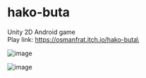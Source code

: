# hako-buta
Unity 2D Android game\
Play link: https://osmanfrat.itch.io/hako-buta\

![image](https://github.com/OsmanFrat/hako-buta/assets/69113898/2667ff12-7368-4aa9-9b0a-c8e91719585d)

![image](https://github.com/OsmanFrat/hako-buta/assets/69113898/c45b7e56-2a90-4835-94d8-42a3a1085eb4)


